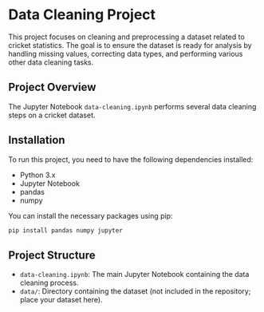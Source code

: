 # Data Cleaning Project

This project focuses on cleaning and preprocessing a dataset related to cricket statistics. The goal is to ensure the dataset is ready for analysis by handling missing values, correcting data types, and performing various other data cleaning tasks.


## Project Overview

The Jupyter Notebook `data-cleaning.ipynb` performs several data cleaning steps on a cricket dataset.

## Installation

To run this project, you need to have the following dependencies installed:

- Python 3.x
- Jupyter Notebook
- pandas
- numpy

You can install the necessary packages using pip:

```sh
pip install pandas numpy jupyter
```


## Project Structure

- `data-cleaning.ipynb`: The main Jupyter Notebook containing the data cleaning process.
- `data/`: Directory containing the dataset (not included in the repository; place your dataset here).

